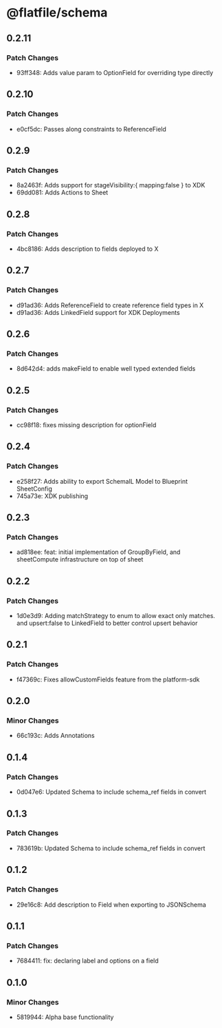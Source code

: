 # @flatfile/schema

## 0.2.11

### Patch Changes

- 93ff348: Adds value param to OptionField for overriding type directly

## 0.2.10

### Patch Changes

- e0cf5dc: Passes along constraints to ReferenceField

## 0.2.9

### Patch Changes

- 8a2463f: Adds support for stageVisibility:{ mapping:false } to XDK
- 69dd081: Adds Actions to Sheet

## 0.2.8

### Patch Changes

- 4bc8186: Adds description to fields deployed to X

## 0.2.7

### Patch Changes

- d91ad36: Adds ReferenceField to create reference field types in X
- d91ad36: Adds LinkedField support for XDK Deployments

## 0.2.6

### Patch Changes

- 8d642d4: adds makeField to enable well typed extended fields

## 0.2.5

### Patch Changes

- cc98f18: fixes missing description for optionField

## 0.2.4

### Patch Changes

- e258f27: Adds ability to export SchemaIL Model to Blueprint SheetConfig
- 745a73e: XDK publishing

## 0.2.3

### Patch Changes

- ad818ee: feat: initial implementation of GroupByField, and sheetCompute infrastructure on top of sheet

## 0.2.2

### Patch Changes

- 1d0e3d9: Adding matchStrategy to enum to allow exact only matches. and upsert:false to LinkedField to better control upsert behavior

## 0.2.1

### Patch Changes

- f47369c: Fixes allowCustomFields feature from the platform-sdk

## 0.2.0

### Minor Changes

- 66c193c: Adds Annotations

## 0.1.4

### Patch Changes

- 0d047e6: Updated Schema to include schema_ref fields in convert

## 0.1.3

### Patch Changes

- 783619b: Updated Schema to include schema_ref fields in convert

## 0.1.2

### Patch Changes

- 29e16c8: Add description to Field when exporting to JSONSchema

## 0.1.1

### Patch Changes

- 7684411: fix: declaring label and options on a field

## 0.1.0

### Minor Changes

- 5819944: Alpha base functionality

